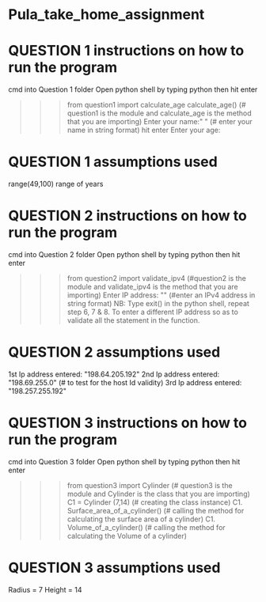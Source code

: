 # Pula_take_home_assignment

# QUESTION 1 instructions on how to run the program
cmd into Question 1 folder
Open python shell by typing python then hit enter
>>>from question1 import calculate_age
>>>calculate_age()      (# question1 is the module and calculate_age is the method that you are importing)
>>>Enter your name:" "  (# enter your name in string format) hit enter
>>>Enter your age:

# QUESTION 1 assumptions used
range(49,100) range of years

# QUESTION 2 instructions on how to run the program

cmd into Question 2 folder 
Open python shell by typing python then hit enter
>>>from question2 import validate_ipv4   (#question2 is the module and validate_ipv4 is the method that you are importing)
>>>Enter IP address: ""                  (#enter an IPv4 address in string format)
NB: Type exit() in the python shell, repeat step 6, 7 & 8. To enter a different IP address so as to validate all the statement in the function.

# QUESTION 2 assumptions used

1st Ip address entered: "198.64.205.192"
2nd Ip address entered: "198.69.255.0"    (# to test for the host Id validity)
3rd Ip address entered: "198.257.255.192"

# QUESTION 3 instructions on how to run the program

cmd into Question 3 folder
Open python shell by typing python then hit enter
>>>from question3 import Cylinder     (# question3 is the module and Cylinder is the class that you are importing)  
>>>C1 = Cylinder (7,14)               (# creating the class instance)
>>>C1. Surface_area_of_a_cylinder()   (# calling the method for calculating the surface area of a cylinder)
>>>C1. Volume_of_a_cylinder()         (# calling the method for calculating the Volume of a cylinder)

# QUESTION 3 assumptions used

Radius = 7
Height = 14
